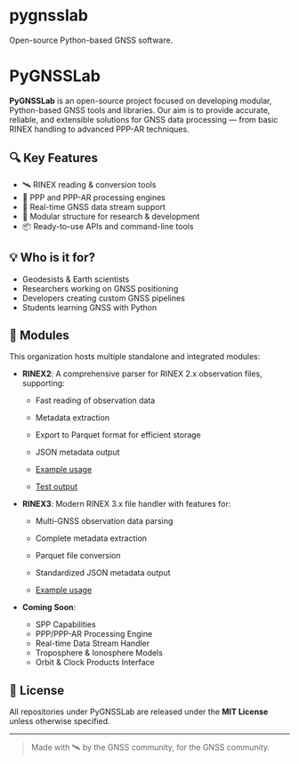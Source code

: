 # pygnsslab
Open-source Python-based GNSS software.

# PyGNSSLab
**PyGNSSLab** is an open-source project focused on developing modular, Python-based GNSS tools and libraries. Our aim is to provide accurate, reliable, and extensible solutions for GNSS data processing — from basic RINEX handling to advanced PPP-AR techniques.

## 🔍 Key Features

- 🛰️ RINEX reading & conversion tools
- 📡 PPP and PPP-AR processing engines
- 🧪 Real-time GNSS data stream support
- 🧰 Modular structure for research & development
- 📦 Ready-to-use APIs and command-line tools

## 💡 Who is it for?

- Geodesists & Earth scientists
- Researchers working on GNSS positioning
- Developers creating custom GNSS pipelines
- Students learning GNSS with Python

## 📁 Modules

This organization hosts multiple standalone and integrated modules:
- **RINEX2**: A comprehensive parser for RINEX 2.x observation files, supporting:
  - Fast reading of observation data
  - Metadata extraction
  - Export to Parquet format for efficient storage
  - JSON metadata output
  
  - [Example usage](src/pygnsslab/io/rinex2/example_usage.py)
  - [Test output](tests/rinex2/test_output.py)

- **RINEX3**: Modern RINEX 3.x file handler with features for:
  - Multi-GNSS observation data parsing
  - Complete metadata extraction
  - Parquet file conversion
  - Standardized JSON metadata output
  
  - [Example usage](src/pygnsslab/io/rinex3/example_usage.py)

- **Coming Soon**:
  - SPP Capabilities
  - PPP/PPP-AR Processing Engine
  - Real-time Data Stream Handler
  - Troposphere & Ionosphere Models
  - Orbit & Clock Products Interface

## 📜 License

All repositories under PyGNSSLab are released under the **MIT License** unless otherwise specified.

---

> Made with 🛰️ by the GNSS community, for the GNSS community.

